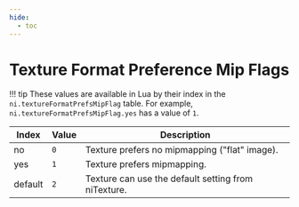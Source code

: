 ```yaml
---
hide:
  - toc
---
```


# Texture Format Preference Mip Flags

!!! tip
	These values are available in Lua by their index in the `ni.textureFormatPrefsMipFlag` table. For example, `ni.textureFormatPrefsMipFlag.yes` has a value of `1`.

Index   | Value  | Description
------- | ------ | ----------------
no      | `0`    | Texture prefers no mipmapping ("flat" image).
yes     | `1`    | Texture prefers mipmapping.
default | `2`    | Texture can use the default setting from niTexture.

